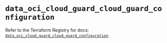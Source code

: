 # `data_oci_cloud_guard_cloud_guard_configuration`

Refer to the Terraform Registry for docs: [`data_oci_cloud_guard_cloud_guard_configuration`](https://registry.terraform.io/providers/oracle/oci/7.19.0/docs/data-sources/cloud_guard_cloud_guard_configuration).
